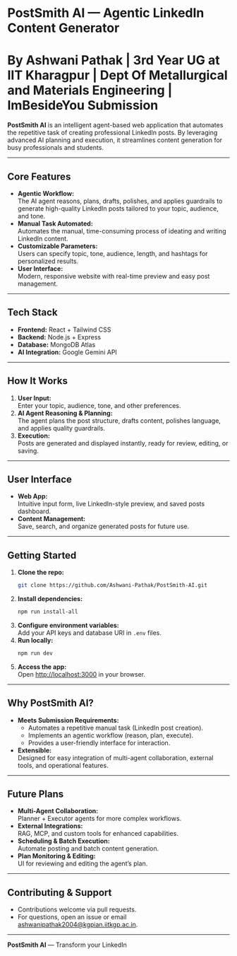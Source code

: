 #  PostSmith AI — Agentic LinkedIn Content Generator

# By Ashwani Pathak | 3rd Year UG at IIT Kharagpur | Dept Of Metallurgical and Materials Engineering | ImBesideYou Submission

**PostSmith AI** is an intelligent agent-based web application that automates the repetitive task of creating professional LinkedIn posts. By leveraging advanced AI planning and execution, it streamlines content generation for busy professionals and students.

---

##  Core Features

- **Agentic Workflow:**  
  The AI agent reasons, plans, drafts, polishes, and applies guardrails to generate high-quality LinkedIn posts tailored to your topic, audience, and tone.
- **Manual Task Automated:**  
  Automates the manual, time-consuming process of ideating and writing LinkedIn content.
- **Customizable Parameters:**  
  Users can specify topic, tone, audience, length, and hashtags for personalized results.
- **User Interface:**  
  Modern, responsive website with real-time preview and easy post management.

---

##  Tech Stack

- **Frontend:** React + Tailwind CSS
- **Backend:** Node.js + Express
- **Database:** MongoDB Atlas
- **AI Integration:** Google Gemini API

---

##  How It Works

1. **User Input:**  
   Enter your topic, audience, tone, and other preferences.
2. **AI Agent Reasoning & Planning:**  
   The agent plans the post structure, drafts content, polishes language, and applies quality guardrails.
3. **Execution:**  
   Posts are generated and displayed instantly, ready for review, editing, or saving.

---

##  User Interface

- **Web App:**  
  Intuitive input form, live LinkedIn-style preview, and saved posts dashboard.
- **Content Management:**  
  Save, search, and organize generated posts for future use.

---

##  Getting Started

1. **Clone the repo:**  
   ```bash
   git clone https://github.com/Ashwani-Pathak/PostSmith-AI.git
   ```
2. **Install dependencies:**  
   ```bash
   npm run install-all
   ```
3. **Configure environment variables:**  
   Add your API keys and database URI in `.env` files.
4. **Run locally:**  
   ```bash
   npm run dev
   ```
5. **Access the app:**  
   Open [http://localhost:3000](http://localhost:3000) in your browser.

---

##  Why PostSmith AI?

- **Meets Submission Requirements:**  
  - Automates a repetitive manual task (LinkedIn post creation).
  - Implements an agentic workflow (reason, plan, execute).
  - Provides a user-friendly interface for interaction.
- **Extensible:**  
  Designed for easy integration of multi-agent collaboration, external tools, and operational features.

---

##  Future Plans

- **Multi-Agent Collaboration:**  
  Planner + Executor agents for more complex workflows.
- **External Integrations:**  
  RAG, MCP, and custom tools for enhanced capabilities.
- **Scheduling & Batch Execution:**  
  Automate posting and batch content generation.
- **Plan Monitoring & Editing:**  
  UI for reviewing and editing the agent’s plan.

---

##  Contributing & Support

- Contributions welcome via pull requests.
- For questions, open an issue or email [ashwanipathak2004@kgpian.iitkgp.ac.in](mailto:ashwanipathak2004@kgpian.iitkgp.ac.in).

---

**PostSmith AI** — Transform your LinkedIn